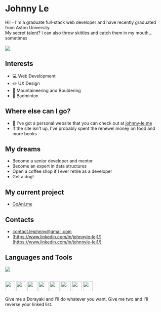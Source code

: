 # Johnny Le

<div>
  <span>Hi! - I'm a graduate full-stack web developer and have recently graduated from Aston University.</span>
  <br>
  <span>My secret talent? I can also throw skittles and catch them in my mouth... sometimes
</div>
<br>
<img src="https://github-readme-stats.vercel.app/api?username=Johnny0121&&show_icons=true&title_color=ffffff&icon_color=bb2acf&text_color=daf7dc&bg_color=151515">

## Interests
- :computer: Web Development
- :pencil2: UX Design
- :sunrise_over_mountains: Mountaineering and Bouldering
- :tennis: Badminton

## Where else can I go?
- :iphone: I've got a personal website that you can check out at [johnny-le.me](https://www.johnny-le.me)
- If the site isn't up, I've probably spent the renewel money on food and more books 

## My dreams
- Become a senior developer and mentor
- Become an expert in data structures
- Open a coffee shop if I ever retire as a developer
- Get a dog!

## My current project
- [GoAni.me](https://github.com/Johnny0121/goani.me)

## Contacts
- [contact.lejohnny@gmail.com](contact.lejohnny@gmail.com)
- [https://www.linkedin.com/in/johnnyle-lej1/](https://www.linkedin.com/in/johnnyle-lej1/)

## Languages and Tools
<div>
  <div>
    <img src="https://github-readme-stats.vercel.app/api/top-langs/?username=Johnny0121&layout=compact&show_icons=true&title_color=ffffff&icon_color=bb2acf&text_color=daf7dc&bg_color=151515">
  </div>
  <br>
  <p>
    <img height="32" width="32" src="https://cdn.jsdelivr.net/npm/simple-icons@v5/icons/dotnet.svg" />
    <img height="32" width="32" src="https://cdn.jsdelivr.net/npm/simple-icons@v5/icons/vuedotjs.svg" />
    <img height="32" width="32" src="https://cdn.jsdelivr.net/npm/simple-icons@v5/icons/laravel.svg" />
    <img height="32" width="32" src="https://cdn.jsdelivr.net/npm/simple-icons@v5/icons/jquery.svg" />
    <img height="32" width="32" src="https://cdn.jsdelivr.net/npm/simple-icons@v5/icons/docker.svg" />
    <img height="32" width="32" src="https://cdn.jsdelivr.net/npm/simple-icons@v5/icons/microsoftazure.svg" />
    <img height="32" width="32" src="https://cdn.jsdelivr.net/npm/simple-icons@v5/icons/visualstudiocode.svg" />
    <img height="32" width="32" src="https://cdn.jsdelivr.net/npm/simple-icons@v5/icons/visualstudio.svg" />
  </p>
</div>
Give me a Dorayaki and I'll do whatever you want. Give me two and I'll reverse your linked list.
